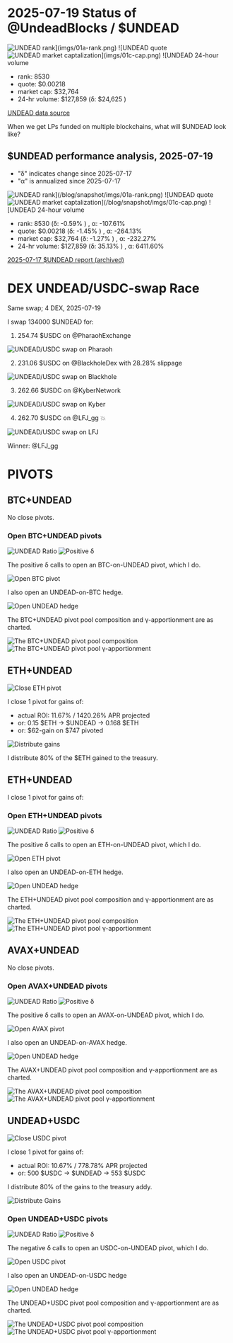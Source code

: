 # 2025-07-19 Status of @UndeadBlocks / $UNDEAD 

![$UNDEAD rank](imgs/01a-rank.png) 
![$UNDEAD quote](imgs/01b-quote.png) 
![$UNDEAD market captalization](imgs/01c-cap.png) 
![$UNDEAD 24-hour volume](imgs/01d-vol.png) 

* rank: 8530 
* quote: $0.00218 
* market cap: $32,764 
* 24-hr volume: $127,859 (δ: $24,625 ) 


[UNDEAD data source](https://www.coingecko.com/en/coins/undead-blocks) 



When we get LPs funded on multiple blockchains, what will $UNDEAD look like? 

## $UNDEAD performance analysis, 2025-07-19 

* "δ" indicates change since 2025-07-17 
* "α" is annualized since 2025-07-17 

![$UNDEAD rank](/blog/snapshot/imgs/01a-rank.png) 
![$UNDEAD quote](/blog/snapshot/imgs/01b-quote.png) 
![$UNDEAD market captalization](/blog/snapshot/imgs/01c-cap.png) 
![$UNDEAD 24-hour volume](/blog/snapshot/imgs/01d-vol.png) 

* rank: 8530 (δ: -0.59% ) , α: -107.61% 
* quote: $0.00218 (δ: -1.45% ) , α: -264.13% 
* market cap: $32,764 (δ: -1.27% ) , α: -232.27% 
* 24-hr volume: $127,859 (δ: 35.13% ) , α: 6411.60% 

[2025-07-17 $UNDEAD report (archived)](https://github.com/pivoteur/biz/tree/main/blog/snapshot) 
# DEX UNDEAD/USDC-swap Race 

Same swap; 4 DEX, 2025-07-19 

I swap 134000 $UNDEAD for: 

1. 254.74 $USDC on @PharaohExchange 

![UNDEAD/USDC swap on Pharaoh](imgs/02a-pharaoh.png) 

2. 231.06 $USDC on @BlackholeDex with 28.28% slippage 

![UNDEAD/USDC swap on Blackhole](imgs/02b-blackhole.png) 

3. 262.66 $USDC on @KyberNetwork 

![UNDEAD/USDC swap on Kyber](imgs/02c-kyber.png) 

4. 262.70 $USDC on @LFJ_gg 💥 

![UNDEAD/USDC swap on LFJ](imgs/02d-lfj.png) 

Winner: @LFJ_gg 
# PIVOTS 

## BTC+UNDEAD 



No close pivots. 

### Open BTC+UNDEAD pivots 

![UNDEAD Ratio](imgs/03a-ratio.png) 
![Positive δ](imgs/03b-delta.png) 

The positive δ calls to open an BTC-on-UNDEAD pivot, which I do. 

![Open BTC pivot](imgs/03c-open-btc-pivot.png) 

I also open an UNDEAD-on-BTC hedge. 

![Open UNDEAD hedge](imgs/03d-open-undead-hedge.png) 

The BTC+UNDEAD pivot pool composition and γ-apportionment are as charted. 

![The BTC+UNDEAD pivot pool composition](imgs/04a-comp.png) 
![The BTC+UNDEAD pivot pool γ-apportionment](imgs/04b-apport.png) 

## ETH+UNDEAD

![Close ETH pivot](imgs/05a-close-eth-pivot.png)

I close 1 pivot for gains of:

* actual ROI: 11.67% / 1420.26% APR projected
* or: 0.15 $ETH -> $UNDEAD -> 0.168 $ETH
* or: $62-gain on $747 pivoted

![Distribute gains](imgs/05b-dist-gains.png)

I distribute 80% of the $ETH gained to the treasury. 
## ETH+UNDEAD 



I close 1 pivot for gains of: 

### Open ETH+UNDEAD pivots 

![UNDEAD Ratio](imgs/06a-ratio.png) 
![Positive δ](imgs/06b-delta.png) 

The positive δ calls to open an ETH-on-UNDEAD pivot, which I do. 

![Open ETH pivot](imgs/06c-open-eth-pivot.png) 

I also open an UNDEAD-on-ETH hedge. 

![Open UNDEAD hedge](imgs/06d-open-undead-hedge.png) 

The ETH+UNDEAD pivot pool composition and γ-apportionment are as charted. 

![The ETH+UNDEAD pivot pool composition](imgs/07a-comp.png) 
![The ETH+UNDEAD pivot pool γ-apportionment](imgs/07b-apport.png) 
## AVAX+UNDEAD 



No close pivots. 

### Open AVAX+UNDEAD pivots 

![UNDEAD Ratio](imgs/08a-ratio.png) 
![Positive δ](imgs/08b-delta.png) 

The positive δ calls to open an AVAX-on-UNDEAD pivot, which I do. 

![Open AVAX pivot](imgs/08c-open-avax-pivot.png) 

I also open an UNDEAD-on-AVAX hedge. 

![Open UNDEAD hedge](imgs/08d-open-undead-hedge.png) 

The AVAX+UNDEAD pivot pool composition and γ-apportionment are as charted. 

![The AVAX+UNDEAD pivot pool composition](imgs/09a-comp.png) 
![The AVAX+UNDEAD pivot pool γ-apportionment](imgs/09b-apport.png) 

## UNDEAD+USDC

![Close USDC pivot](imgs/10a-close-usdc-pivot.png)

I close 1 pivot for gains of:

* actual ROI: 10.67% / 778.78% APR projected
* or: 500 $USDC -> $UNDEAD -> 553 $USDC

I distribute 80% of the gains to the treasury addy.

![Distribute Gains](imgs/10b-dist-gains.png)


### Open UNDEAD+USDC pivots 

![UNDEAD Ratio](imgs/11a-ratio.png) 
![Positive δ](imgs/11b-delta.png) 

The negative δ calls to open an USDC-on-UNDEAD pivot, which I do. 

![Open USDC pivot](imgs/11c-open-usdc-pivot.png) 

I also open an UNDEAD-on-USDC hedge 

![Open UNDEAD hedge](imgs/11d-open-undead-hedge.png) 

The UNDEAD+USDC pivot pool composition and γ-apportionment are as charted. 

![The UNDEAD+USDC pivot pool composition](imgs/12a-comp.png) 
![The UNDEAD+USDC pivot pool γ-apportionment](imgs/12b-apport.png) 
